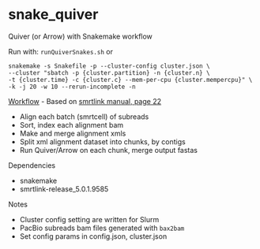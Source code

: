 # snake_quiver

Quiver (or Arrow) with Snakemake workflow

Run with: `runQuiverSnakes.sh` or

```
snakemake -s Snakefile -p --cluster-config cluster.json \
--cluster "sbatch -p {cluster.partition} -n {cluster.n} \
-t {cluster.time} -c {cluster.c} --mem-per-cpu {cluster.mempercpu}" \
-k -j 20 -w 10 --rerun-incomplete -n
```

[Workflow](https://github.com/tpoorten/snakemake-workflows/blob/master/snake_quiver/workflowGraph.svg) - Based on [smrtlink manual, page 22](http://www.pacb.com/wp-content/uploads/SMRT-Tools-Reference-Guide-v4.0.0.pdf)
* Align each batch (smrtcell) of subreads
* Sort, index each alignment bam
* Make and merge alignment xmls
* Split xml alignment dataset into chunks, by contigs
* Run Quiver/Arrow on each chunk, merge output fastas

Dependencies
* snakemake
* smrtlink-release_5.0.1.9585

Notes
* Cluster config setting are written for Slurm
* PacBio subreads bam files generated with `bax2bam`
* Set config params in config.json, cluster.json
